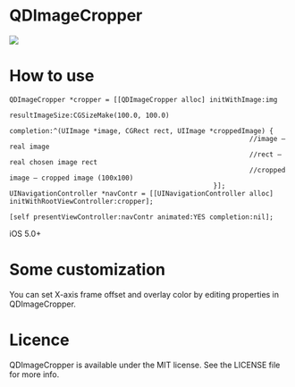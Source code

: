 QDImageCropper
==============

<img src=http://cl.ly/image/2S2p1g3U472Z/Image%202014-04-13%20at%202.52.43%20am.png></img>

<h1>How to use</h1>

    QDImageCropper *cropper = [[QDImageCropper alloc] initWithImage:img
                                                       resultImageSize:CGSizeMake(100.0, 100.0)
                                                            completion:^(UIImage *image, CGRect rect, UIImage *croppedImage) {
                                                                //image — real image
                                                                //rect — real chosen image rect
                                                                //cropped image — cropped image (100x100)
                                                       }];
    UINavigationController *navContr = [[UINavigationController alloc] initWithRootViewController:cropper];
        
    [self presentViewController:navContr animated:YES completion:nil];
    
iOS 5.0+
    
<h1>Some customization</h1>

You can set X-axis frame offset and overlay color by editing properties in QDImageCropper.

<h1>Licence</h1>

QDImageCropper is available under the MIT license. See the LICENSE file for more info.
